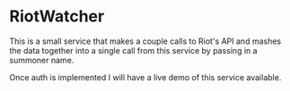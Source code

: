 # RiotWatcher

This is a small service that makes a couple calls to Riot's API and mashes the data together into a single call from this service by passing in a summoner name. 

Once auth is implemented I will have a live demo of this service available. 
